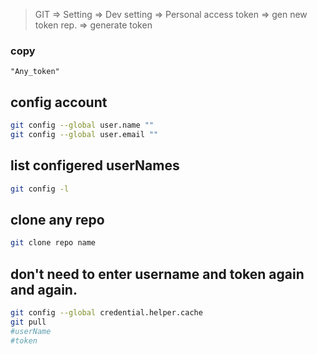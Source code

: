 >GIT => Setting => Dev setting => Personal access token => gen new token
rep. => generate token

### copy

```
"Any_token"
```

## config account
```bash
git config --global user.name ""
git config --global user.email ""
```
## list configered userNames
```bash
git config -l
```
## clone any repo
```bash
git clone repo name
```

## don't need to enter username and token again and again.

```bash
git config --global credential.helper.cache
git pull 
#userName 
#token
```

